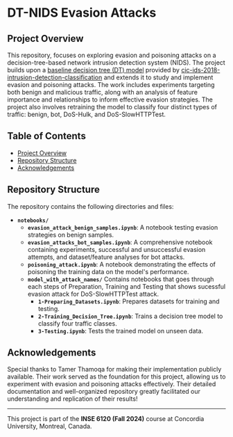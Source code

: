 # DT-NIDS Evasion Attacks

## Project Overview
This repository, focuses on exploring evasion and poisoning attacks on a decision-tree-based network intrusion detection system (NIDS). The project builds upon a [baseline decision tree (DT) model](https://github.com/tamerthamoqa/cic-ids-2018-intrusion-detection-classification/blob/master/trained_models/decision-tree-classifier.pkl) provided by [cic-ids-2018-intrusion-detection-classification](https://github.com/tamerthamoqa/cic-ids-2018-intrusion-detection-classification) and extends it to study and implement evasion and poisoning attacks. The work includes experiments targeting both benign and malicious traffic, along with an analysis of feature importance and relationships to inform effective evasion strategies. The project also involves retraining the model to classify four distinct types of traffic: benign, bot, DoS-Hulk, and DoS-SlowHTTPTest.

## Table of Contents
- [Project Overview](#project-overview)
- [Repository Structure](#repository-structure)
- [Acknowledgements](#acknowledgements)

## Repository Structure
The repository contains the following directories and files:

- **`notebooks/`**
  - **`evasion_attack_benign_samples.ipynb`**: A notebook testing evasion strategies on benign samples.
  - **`evasion_attacks_bot_samples.ipynb`**: A comprehensive notebook containing experiments, successful and unsuccessful evasion attempts, and dataset/feature analyses for bot attacks.
  - **`poisoning_attack.ipynb`**: A notebook demonstrating the effects of poisoning the training data on the model's performance.
  - **`model_with_attack_names/`** Contains notebooks that goes through each steps of Preparation, Training and Testing that shows sucessful evasion attack for DoS-SlowHTTPTest attack.
    - **`1-Preparing_Datasets.ipynb`**: Prepares datasets for training and testing.
    - **`2-Training_Decision_Tree.ipynb`**: Trains a decision tree model to classify four traffic classes.
    - **`3-Testing.ipynb`**: Tests the trained model on unseen data.

## Acknowledgements
Special thanks to Tamer Thamoqa for making their implementation publicly available. Their work served as the foundation for this project, allowing us to experiment with evasion and poisoning attacks effectively. Their detailed documentation and well-organized repository greatly facilitated our understanding and replication of their results!

---

This project is part of the **INSE 6120 (Fall 2024)** course at Concordia University, Montreal, Canada.
